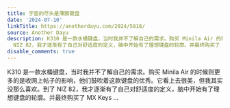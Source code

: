 ```yaml
---
title: 宇宙的尽头是薄膜键盘
date: '2024-07-10'
linkTitle: https://anotherdayu.com/2024/5818/
source: Another Dayu
description: K310 是一款水桶键盘，当时我并不了解自己的需求。购买 Minila Air 的时候则更多的是收网上帖子的影响，他们鼓吹着这款键盘的优秀。它看上去很美，但我其实没那么喜欢。到了
  NIZ 82，我才逐渐有了自己对舒适度的定义，脑中开始有了理想键盘的轮廓。并最终购买了 MX Keys ...
disable_comments: true
---
```

K310 是一款水桶键盘，当时我并不了解自己的需求。购买 Minila Air 的时候则更多的是收网上帖子的影响，他们鼓吹着这款键盘的优秀。它看上去很美，但我其实没那么喜欢。到了 NIZ 82，我才逐渐有了自己对舒适度的定义，脑中开始有了理想键盘的轮廓。并最终购买了 MX Keys ...